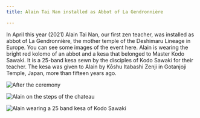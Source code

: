 ```yaml
---
title: Alain Tai Nan installed as Abbot of La Gendronnière

---
```

In April this year (2021) Alain Tai Nan, our first zen teacher, was installed as abbot of La Gendronnière, the mother temple of the Deshimaru Lineage in Europe. You can see some images of the event here. Alain is wearing the bright red kolomo of an abbot and a kesa that belonged to Master Kodo Sawaki. It is a 25-band kesa sewn by the disciples of Kodo Sawaki for their teacher. The kesa was given to Alain by Kōshu Itabashi Zenji in Gotanjoji Temple, Japan, more than fifteen years ago.

![After the ceremony](/img/after_ceremony.jpg "After the Ceremony standing in front of the big bell at La Gendronière")

![Alain on the steps of the chateau](/img/alain_on_steps.jpg)

![Alain wearing a 25 band kesa of Kodo Sawaki](/img/alain_wearing_sawaki_kesa.jpg)